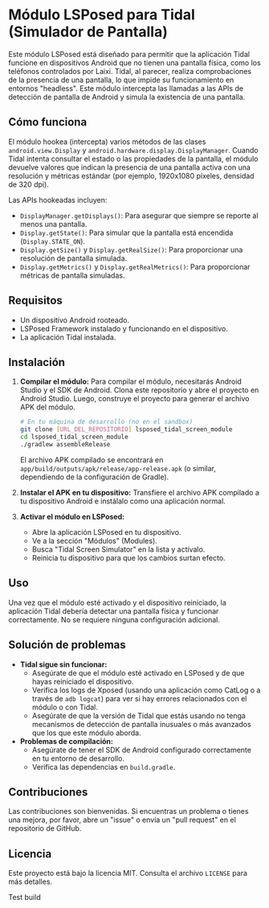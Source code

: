 # Módulo LSPosed para Tidal (Simulador de Pantalla)

Este módulo LSPosed está diseñado para permitir que la aplicación Tidal funcione en dispositivos Android que no tienen una pantalla física, como los teléfonos controlados por Laixi. Tidal, al parecer, realiza comprobaciones de la presencia de una pantalla, lo que impide su funcionamiento en entornos "headless". Este módulo intercepta las llamadas a las APIs de detección de pantalla de Android y simula la existencia de una pantalla.

## Cómo funciona

El módulo hookea (intercepta) varios métodos de las clases `android.view.Display` y `android.hardware.display.DisplayManager`. Cuando Tidal intenta consultar el estado o las propiedades de la pantalla, el módulo devuelve valores que indican la presencia de una pantalla activa con una resolución y métricas estándar (por ejemplo, 1920x1080 píxeles, densidad de 320 dpi).

Las APIs hookeadas incluyen:
- `DisplayManager.getDisplays()`: Para asegurar que siempre se reporte al menos una pantalla.
- `Display.getState()`: Para simular que la pantalla está encendida (`Display.STATE_ON`).
- `Display.getSize()` y `Display.getRealSize()`: Para proporcionar una resolución de pantalla simulada.
- `Display.getMetrics()` y `Display.getRealMetrics()`: Para proporcionar métricas de pantalla simuladas.

## Requisitos

- Un dispositivo Android rooteado.
- LSPosed Framework instalado y funcionando en el dispositivo.
- La aplicación Tidal instalada.

## Instalación

1.  **Compilar el módulo:**
    Para compilar el módulo, necesitarás Android Studio y el SDK de Android. Clona este repositorio y abre el proyecto en Android Studio. Luego, construye el proyecto para generar el archivo APK del módulo.
    ```bash
    # En tu máquina de desarrollo (no en el sandbox)
    git clone [URL_DEL_REPOSITORIO] lsposed_tidal_screen_module
    cd lsposed_tidal_screen_module
    ./gradlew assembleRelease
    ```
    El archivo APK compilado se encontrará en `app/build/outputs/apk/release/app-release.apk` (o similar, dependiendo de la configuración de Gradle).

2.  **Instalar el APK en tu dispositivo:**
    Transfiere el archivo APK compilado a tu dispositivo Android e instálalo como una aplicación normal.

3.  **Activar el módulo en LSPosed:**
    - Abre la aplicación LSPosed en tu dispositivo.
    - Ve a la sección "Módulos" (Modules).
    - Busca "Tidal Screen Simulator" en la lista y actívalo.
    - Reinicia tu dispositivo para que los cambios surtan efecto.

## Uso

Una vez que el módulo esté activado y el dispositivo reiniciado, la aplicación Tidal debería detectar una pantalla física y funcionar correctamente. No se requiere ninguna configuración adicional.

## Solución de problemas

- **Tidal sigue sin funcionar:**
    - Asegúrate de que el módulo esté activado en LSPosed y de que hayas reiniciado el dispositivo.
    - Verifica los logs de Xposed (usando una aplicación como CatLog o a través de `adb logcat`) para ver si hay errores relacionados con el módulo o con Tidal.
    - Asegúrate de que la versión de Tidal que estás usando no tenga mecanismos de detección de pantalla inusuales o más avanzados que los que este módulo aborda.
- **Problemas de compilación:**
    - Asegúrate de tener el SDK de Android configurado correctamente en tu entorno de desarrollo.
    - Verifica las dependencias en `build.gradle`.

## Contribuciones

Las contribuciones son bienvenidas. Si encuentras un problema o tienes una mejora, por favor, abre un "issue" o envía un "pull request" en el repositorio de GitHub.

## Licencia

Este proyecto está bajo la licencia MIT. Consulta el archivo `LICENSE` para más detalles.

Test build
